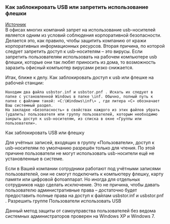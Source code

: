 ### Как заблокировать USB или запретить использование флешки 
[Источник](https://compaid.ru/biblioteka/poleznye-sovety/151-kak-zablokirovat-usb-ili-zapretit-ispolzovanie-fleshki/)  
 В офисах многих компаний запрет на использование usb-носителей является одним из условий соблюдения корпоративной безопасности. Делается это, как правило, чтобы защитить компанию от кражи корпоративных информационных ресурсов. Вторая причина, по которой следует запретить доступ к usb-носителям – это вирусы. Если запретить пользователям использовать на рабочем компьютере usb флешки, которые они так любят приносить из дома, то возможность заразить офисный компьютер вирусами резко снижается.

Итак, ближе к делу. Как заблокировать доступ к usb или флешке на рабочей станции:

    Находим два файла usbstor.inf и usbstor.pnf . Искать их следует в папке с установленной Windows в папке \inf. Обычно, полный путь к папке с файлами такой: «C:\Windows\inf\» , где литера «С» обозначает Ваш системный раздел.
    На закладке «Безопасность» в свойствах каждого из этих файлов убрать (удалить) пользователя или группу пользователей, которым необходимо закрыть доступ к usb-носителям, из списка в окне «Группы или пользователи».

Как заблокировать USB или флешку

Для учётных записей, входящих в группу «Пользователи», доступ к usb-носителям по умолчанию разрешён только для чтения. По этой причине пользователи не могут использовать usb-носители ещё не установленные в системе.

Если в Вашей компании сотрудники работают под учётными записями пользователей, они не смогут подключить к компьютеру флешку, карту памяти или цифровой фотоаппарат. Но иногда для отдельных сотрудников надо сделать исключение. Это не причина, чтобы давать пользователю административные права – достаточно будет предоставить полные права на доступ к файлам usbstor.inf и usbstor.pnf .
Разрешить группе Пользователи использовать USB

Данный метод защиты от самоуправства пользователей без ведома системных администраторов проверен на Windows XP и Windows 7.
